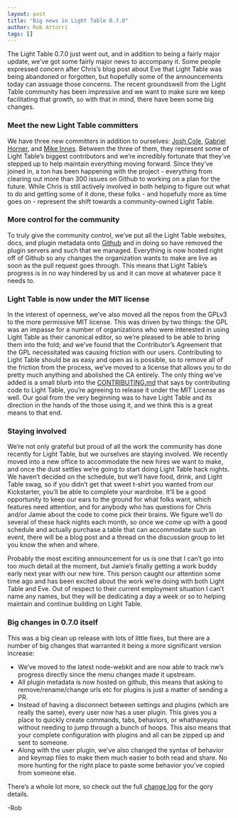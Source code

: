 ```yaml
---
layout: post
title: "Big news in Light Table 0.7.0"
author: Rob Attorri
tags: []
---
```


The Light Table 0.7.0 just went out, and in addition to being a fairly major update, we’ve got some fairly major news to accompany it. Some people expressed concern after Chris’s blog post about Eve that Light Table was being abandoned or forgotten, but hopefully some of the announcements today can assuage those concerns. The recent groundswell from the Light Table community has been impressive and we want to make sure we keep facilitating that growth, so with that in mind, there have been some big changes.

### Meet the new Light Table committers

We have three new committers in addition to ourselves: [Josh Cole][jc], [Gabriel Horner][gh], and [Mike Innes][mi]. Between the three of them, they represent some of Light Table’s biggest contributors and we’re incredibly fortunate that they’ve stepped up to help maintain everything moving forward. Since they’ve joined in, a ton has been happening with the project - everything from clearing out more than 300 issues on Github to working on a plan for the future. While Chris is still actively involved in both helping to figure out what to do and getting some of it done, these folks - and hopefully more as time goes on - represent the shift towards a community-owned Light Table.

### More control for the community

To truly give the community control, we’ve put all the Light Table websites, docs, and plugin metadata onto [Github][github] and in doing so have removed the plugin servers and such that we managed. Everything is now hosted right off of Github so any changes the organization wants to make are live as soon as the pull request goes through. This means that Light Table’s progress is in no way hindered by us and it can move at whatever pace it needs to.

### Light Table is now under the MIT license

In the interest of openness, we’ve also moved all the repos from the GPLv3 to the more permissive MIT license. This was driven by two things: the GPL was an impasse for a number of organizations who were interested in using Light Table as their canonical editor, so we’re pleased to be able to bring them into the fold; and we’ve found that the Contributor’s Agreement that the GPL necessitated was causing friction with our users. Contributing to Light Table should be as easy and open as is possible, so to remove all of the friction from the process, we’ve moved to a license that allows you to do pretty much anything and abolished the CA entirely. The only thing we’ve added is a small blurb into the [CONTRIBUTING.md][contrib] that says by contributing code to Light Table, you’re agreeing to release it under the MIT License as well. Our goal from the very beginning was to have Light Table and its direction in the hands of the those using it, and we think this is a great means to that end.

### Staying involved

We’re not only grateful but proud of all the work the community has done recently for Light Table, but we ourselves are staying involved. We recently moved into a new office to accommodate the new hires we want to make, and once the dust settles we’re going to start doing Light Table hack nights. We haven’t decided on the schedule, but we’ll have food, drink, and Light Table swag, so if you didn’t get that sweet t-shirt you wanted from our Kickstarter, you’ll be able to complete your wardrobe. It’ll be a good opportunity to keep our ears to the ground for what folks want, which features need attention, and for anybody who has questions for Chris and/or Jamie about the code to come pick their brains. We figure we’ll do several of these hack nights each month, so once we come up with a good schedule and actually purchase a table that can accommodate such an event, there will be a blog post and a thread on the discussion group to let you know the when and where.

Probably the most exciting announcement for us is one that I can’t go into too much detail at the moment, but Jamie’s finally getting a work buddy early next year with our new hire. This person caught our attention some time ago and has been excited about the work we’re doing with both Light Table and Eve. Out of respect to their current employment situation I can’t name any names, but they will be dedicating a day a week or so to helping maintain and continue building on Light Table.

### Big changes in 0.7.0 itself

This was a big clean up release with lots of little fixes, but there are a number of big changes that warranted it being a more significant version increase:

* We’ve moved to the latest node-webkit and are now able to track nw’s progress directly since the menu changes made it upstream.
* All plugin metadata is now hosted on github, this means that asking to remove/rename/change urls etc for plugins is just a matter of sending a PR.
* Instead of having a disconnect between settings and plugins (which are really the same), every user now has a user plugin. This gives you a place to quickly create commands, tabs, behaviors, or whathaveyou without needing to jump through a bunch of hoops. This also means that your complete configuration with plugins and all can be zipped up and sent to someone.
* Along with the user plugin, we’ve also changed the syntax of behavior and keymap files to make them much easier to both read and share. No more hunting for the right place to paste some behavior you’ve copied from someone else.

There’s a whole lot more, so check out the full [change log][log] for the gory details.

-Rob

[mit]: https://github.com/LightTable/LightTable/blob/master/LICENSE.md
[github]: https://github.com/LightTable
[jc]: https://github.com/joshuafcole
[mi]: https://github.com/one-more-minute
[gh]: https://github.com/cldwalker
[log]: https://github.com/LightTable/LightTable/blob/master/deploy/core/changelog.md
[contrib]: https://github.com/LightTable/LightTable/blob/master/CONTRIBUTING.md
